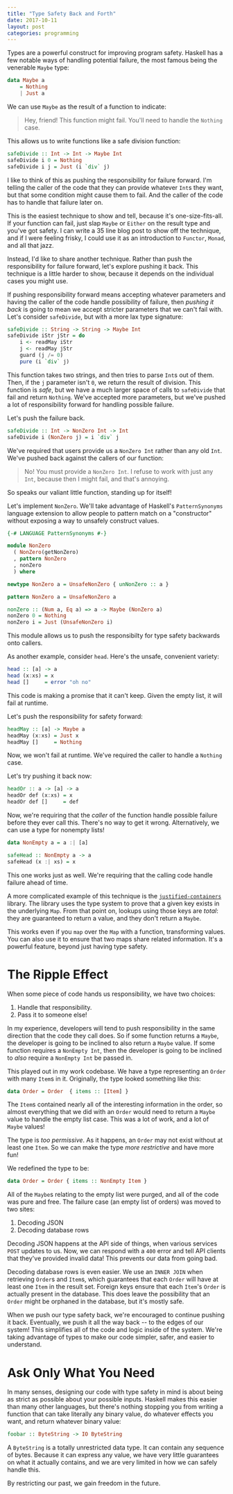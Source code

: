 ```yaml
---
title: "Type Safety Back and Forth"
date: 2017-10-11
layout: post
categories: programming
---
```


Types are a powerful construct for improving program safety.
Haskell has a few notable ways of handling potential failure, the most famous being the venerable `Maybe` type:

```haskell
data Maybe a
    = Nothing
    | Just a
```

We can use `Maybe` as the result of a function to indicate: 

> Hey, friend! This function might fail. You'll need to handle the `Nothing` case.

This allows us to write functions like a safe division function:

```haskell
safeDivide :: Int -> Int -> Maybe Int
safeDivide i 0 = Nothing
safeDivide i j = Just (i `div` j)
```

I like to think of this as pushing the responsibility for failure forward.
I'm telling the caller of the code that they can provide whatever `Int`s they want, but that some condition might cause them to fail.
And the caller of the code has to handle that failure later on.

This is the easiest technique to show and tell, because it's one-size-fits-all.
If your function can fail, just slap `Maybe` or `Either` on the result type and you've got safety.
I can write a 35 line blog post to show off the technique, and if I were feeling frisky, I could use it as an introduction to `Functor`, `Monad`, and all that jazz.

Instead, I'd like to share another technique.
Rather than push the responsibility for failure forward, let's explore pushing it back.
This technique is a little harder to show, because it depends on the individual cases you might use.

If pushing responsibility forward means accepting whatever parameters and having the caller of the code handle possibility of failure, then *pushing it back* is going to mean we accept stricter parameters that we can't fail with.
Let's consider `safeDivide`, but with a more lax type signature:

```haskell
safeDivide :: String -> String -> Maybe Int
safeDivide iStr jStr = do
    i <- readMay iStr
    j <- readMay jStr
    guard (j /= 0)
    pure (i `div` j)
```

This function takes two strings, and then tries to parse `Int`s out of them.
Then, if the `j` parameter isn't `0`, we return the result of division.
This function is *safe*, but we have a much larger space of calls to `safeDivide` that fail and return `Nothing`.
We've accepted more parameters, but we've pushed a lot of responsibility forward for handling possible failure.

Let's push the failure back.

```haskell
safeDivide :: Int -> NonZero Int -> Int
safeDivide i (NonZero j) = i `div` j
```

We've required that users provide us a `NonZero Int` rather than any old `Int`.
We've pushed back against the callers of our function:

> No! You must provide a `NonZero Int`. I refuse to work with just any `Int`, because then I might fail, and that's annoying.

So speaks our valiant little function, standing up for itself!

Let's implement `NonZero`.
We'll take advantage of Haskell's `PatternSynonyms` language extension to allow people to pattern match on a "constructor" without exposing a way to unsafely construct values.

```haskell
{-# LANGUAGE PatternSynonyms #-}

module NonZero 
  ( NonZero(getNonZero)
  , pattern NonZero
  , nonZero
  ) where

newtype NonZero a = UnsafeNonZero { unNonZero :: a }

pattern NonZero a = UnsafeNonZero a

nonZero :: (Num a, Eq a) => a -> Maybe (NonZero a)
nonZero 0 = Nothing
nonZero i = Just (UnsafeNonZero i)
```

This module allows us to push the responsibilty for type safety backwards onto callers.

As another example, consider `head`.
Here's the unsafe, convenient variety:

```haskell
head :: [a] -> a
head (x:xs) = x
head []     = error "oh no"
```

This code is making a promise that it can't keep.
Given the empty list, it will fail at runtime.

Let's push the responsibility for safety forward:

```haskell
headMay :: [a] -> Maybe a
headMay (x:xs) = Just x
headMay []     = Nothing
```

Now, we won't fail at runtime.
We've required the caller to handle a `Nothing` case.

Let's try pushing it back now:

```haskell
headOr :: a -> [a] -> a
headOr def (x:xs) = x
headOr def []     = def
```

Now, we're requiring that the *caller* of the function handle possible failure before they ever call this.
There's no way to get it wrong.
Alternatively, we can use a type for nonempty lists!

```haskell
data NonEmpty a = a :| [a]

safeHead :: NonEmpty a -> a
safeHead (x :| xs) = x
```

This one works just as well.
We're requiring that the calling code handle failure ahead of time.

A more complicated example of this technique is the [`justified-containers`](https://hackage.haskell.org/package/justified-containers-0.1.2.0/docs/Data-Map-Justified-Tutorial.html) library.
The library uses the type system to prove that a given key exists in the underlying `Map`.
From that point on, lookups using those keys are *total*: they are guaranteed to return a value, and they don't return a `Maybe`.

This works even if you `map` over the `Map` with a function, transforming values.
You can also use it to ensure that two maps share related information.
It's a powerful feature, beyond just having type safety.

# The Ripple Effect

When some piece of code hands us responsibility, we have two choices:

1. Handle that responsibility.
2. Pass it to someone else!

In my experience, developers will tend to push responsibility in the same direction that the code they call does.
So if some function returns a `Maybe`, the developer is going to be inclined to also return a `Maybe` value.
If some function requires a `NonEmpty Int`, then the developer is going to be inclined to *also* require a `NonEmpty Int` be passed in.

This played out in my work codebase.
We have a type representing an `Order` with many `Item`s in it.
Originally, the type looked something like this:

```haskell
data Order = Order  { items :: [Item] }
```

The `Item`s contained nearly all of the interesting information in the order, so almost everything that we did with an `Order` would need to return a `Maybe` value to handle the empty list case.
This was a lot of work, and a lot of `Maybe` values!

The type is *too permissive*.
As it happens, an `Order` may not exist without at least one `Item`.
So we can make the type *more restrictive* and have more fun!

We redefined the type to be:

```haskell
data Order = Order { items :: NonEmpty Item }
```

All of the `Maybe`s relating to the empty list were purged, and all of the code was pure and free.
The failure case (an empty list of orders) was moved to two sites:

1. Decoding JSON
2. Decoding database rows

Decoding JSON happens at the API side of things, when various services `POST` updates to us.
Now, we can respond with a `400` error and tell API clients that they've provided invalid data!
This prevents our data from going bad.

Decoding database rows is even easier.
We use an `INNER JOIN` when retrieving `Order`s and `Item`s, which guarantees that each `Order` will have at least one `Item` in the result set.
Foreign keys ensure that each `Item`'s `Order` is actually present in the database.
This does leave the possibility that an `Order` might be orphaned in the database, but it's mostly safe.

When we push our type safety back, we're encouraged to continue pushing it back.
Eventually, we push it all the way back -- to the edges of our system!
This simplifies all of the code and logic inside of the system.
We're taking advantage of types to make our code simpler, safer, and easier to understand.

# Ask Only What You Need

In many senses, designing our code with type safety in mind is about being as strict as possible about your possible inputs.
Haskell makes this easier than many other languages, but there's nothing stopping you from writing a function that can take literally any binary value, do whatever effects you want, and return whatever binary value:

```haskell
foobar :: ByteString -> IO ByteString
```

A `ByteString` is a totally unrestricted data type.
It can contain any sequence of bytes.
Because it can express any value, we have very little guarantees on what it actually contains, and we are very limited in how we can safely handle this.

By restricting our past, we gain freedom in the future.

